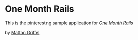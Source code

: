 # One Month Rails 

This is the pinteresting sample application for [*One Month Rails*](http://onemonthrails.com)

by [Mattan Griffel](http://mattangriffel.com)